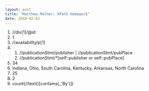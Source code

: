 ```yaml
---
layout: post
title: "Matthew Malher: XPath Homework"
date: 2018-02-01
---
```

<ol>
<li>//div[1]/@id</li>
<li>1</li>
<li>//availability/p[1]</li>
<li>  
<ol>
	<li type="1">//publicationStmt/publisher | //publicationStmt/pubPlace</li>
	<li type="1">//publicationStmt/*[self::publisher or self::pubPlace]</li>
</ol>
</li>
<li>34</li>
<li>Indiana, Ohio, South Carolina, Kentucky, Arkansas, North Carolina</li>
<li>25</li>
<li>2</li>
<li>count(//text()[contains(.,'By')])</li>
</ol>	
